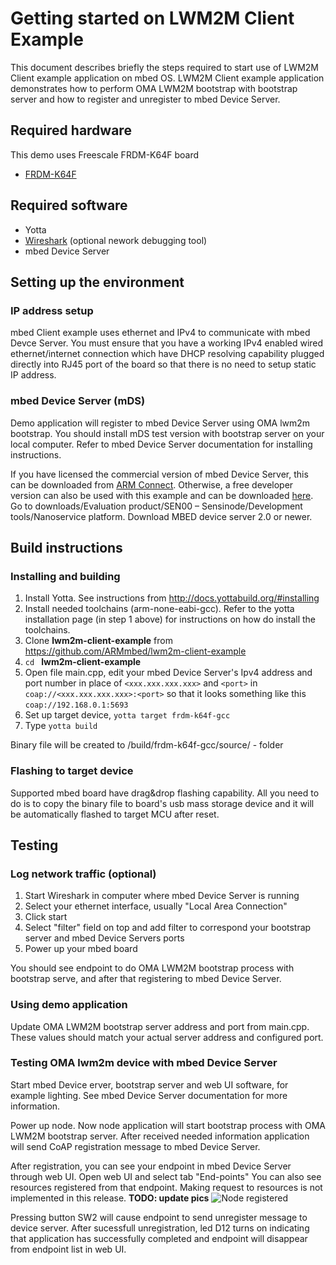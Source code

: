 # Getting started on LWM2M Client Example

This document describes briefly the steps required to start use of LWM2M Client example application on mbed OS. LWM2M Client example application demonstrates how to perform OMA LWM2M bootstrap with bootstrap server and how to register and unregister to mbed Device Server.

## Required hardware

This demo uses Freescale FRDM-K64F board
* [FRDM-K64F](http://developer.mbed.org/platforms/frdm-k64f/)

## Required software

* Yotta
* [Wireshark](https://www.wireshark.org/) (optional nework debugging tool)
* mbed Device Server

## Setting up the environment

### IP address setup

mbed Client example uses ethernet and IPv4 to communicate with mbed Devce Server. 
You must ensure that you have a working IPv4 enabled wired ethernet/internet connection which have DHCP resolving capability plugged directly into RJ45 port of the board so that there is no need to setup static IP address.
 
### mbed Device Server (mDS)

Demo application will register to mbed Device Server using OMA lwm2m bootstrap. You should install mDS test version with bootstrap server on your local computer. Refer to mbed Device Server documentation for installing instructions.

If you have licensed the commercial version of mbed Device Server, this can be downloaded from [ARM Connect](http://connect.arm.com/).
Otherwise, a free developer version can also be used with this example and can be downloaded [here](https://silver.arm.com/browse/SEN00).
Go to downloads/Evaluation product/SEN00 – Sensinode/Development tools/Nanoservice platform. Download MBED device server 2.0 or newer.

## Build instructions

### Installing and building

1. Install Yotta. See instructions from http://docs.yottabuild.org/#installing
2. Install needed toolchains (arm-none-eabi-gcc). Refer to the yotta installation page (in step 1 above) for instructions on how do install the toolchains.
3. Clone **lwm2m-client-example** from https://github.com/ARMmbed/lwm2m-client-example
4. `cd ` **lwm2m-client-example**
5. Open file main.cpp, edit your mbed Device Server's Ipv4 address and port number in place of  `<xxx.xxx.xxx.xxx>` and `<port>` in `coap://<xxx.xxx.xxx.xxx>:<port>` so that it looks something like this `coap://192.168.0.1:5693`
5. Set up target device, `yotta target frdm-k64f-gcc`
6. Type `yotta build`

Binary file will be created to /build/frdm-k64f-gcc/source/ - folder

### Flashing to target device

Supported mbed board have drag&drop flashing capability. All you need to do is to copy the binary file to
board's usb mass storage device and it will be automatically flashed to target MCU after reset.

## Testing

### Log network traffic (optional)

1. Start Wireshark in computer where mbed Device Server is running
2. Select your ethernet interface, usually "Local Area Connection"
3. Click start
4. Select "filter" field on top and add filter to correspond your bootstrap server and mbed Device Servers ports
5. Power up your mbed board

You should see endpoint to do OMA LWM2M bootstrap process with bootstrap serve, and after that registering to mbed Device Server.

### Using demo application

Update OMA LWM2M bootstrap server address and port from main.cpp. These values should match your actual server address and configured port.

### Testing OMA lwm2m device with mbed Device Server

Start mbed Device erver, bootstrap server and web UI software, for example lighting. See mbed Device Server documentation for more information.

Power up node. Now node application will start bootstrap process with OMA LWM2M bootstrap server. After received needed information application will send CoAP registration message to mbed Device Server.

After registration, you can see your endpoint in mbed Device Server through web UI. Open web UI and select tab "End-points"
You can also see resources registered from that endpoint. Making request to resources is not implemented in this release.
**TODO: update pics**
![Node registered](https://github.com/ARMmbed/mbed-coap-example/blob/master/img/registered.jpg)

Pressing button SW2 will cause endpoint to send unregister message to device server. After sucessfull unregistration, led D12 turns on indicating that application has successfully completed and endpoint will disappear from endpoint list in web UI.
